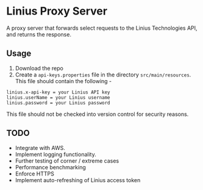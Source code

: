 # Linius Proxy Server
A proxy server that forwards select requests to the Linius Technologies API, and returns the response. 

## Usage

1. Download the repo
2. Create a `api-keys.properties` file in the directory `src/main/resources`. 
This file should contain the following - 

```
linius.x-api-key = your Linius API key
linius.userName = your Linius username
linius.password = your Linius password
```

This file should not be checked into version control for security reasons. 

## TODO

- Integrate with AWS. 
- Implement logging functionality. 
- Further testing of corner / extreme cases
- Performance benchmarking
- Enforce HTTPS
- Implement auto-refreshing of Linius access token
